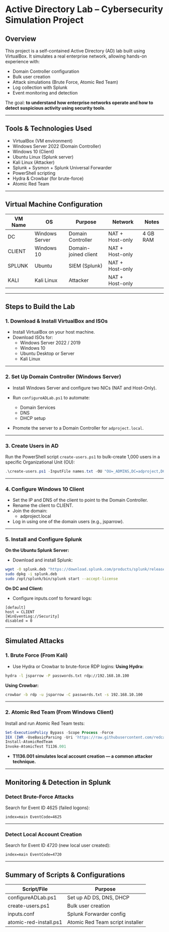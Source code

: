 # Active Directory Lab – Cybersecurity Simulation Project

##  Overview
This project is a self-contained Active Directory (AD) lab built using VirtualBox. It simulates a real enterprise network, allowing hands-on experience with:
- Domain Controller configuration
- Bulk user creation
- Attack simulations (Brute Force, Atomic Red Team)
- Log collection with Splunk
- Event monitoring and detection

The goal: **to understand how enterprise networks operate and how to detect suspicious activity using security tools**.

---

##  Tools & Technologies Used
- VirtualBox (VM environment)
- Windows Server 2022 (Domain Controller)
- Windows 10 (Client)
- Ubuntu Linux (Splunk server)
- Kali Linux (Attacker)
- Splunk + Sysmon + Splunk Universal Forwarder
- PowerShell scripting
- Hydra & Crowbar (for brute-force)
- Atomic Red Team

---

##  Virtual Machine Configuration

| VM Name      | OS               | Purpose            | Network | Notes             |
|--------------|------------------|---------------------|---------|--------------------|
| DC           | Windows Server   | Domain Controller   | NAT + Host-only | 4 GB RAM |
| CLIENT       | Windows 10       | Domain-joined client| NAT + Host-only |  |
| SPLUNK       | Ubuntu           | SIEM (Splunk)       | NAT + Host-only |  |
| KALI         | Kali Linux       | Attacker            | NAT + Host-only |  |

---

##  Steps to Build the Lab

### 1. Download & Install VirtualBox and ISOs
- Install VirtualBox on your host machine.
- Download ISOs for:
  - Windows Server 2022 / 2019
  - Windows 10
  - Ubuntu Desktop or Server
  - Kali Linux

---

### 2. Set Up Domain Controller (Windows Server)

- Install Windows Server and configure two NICs (NAT and Host-Only).
- Run `configureADLab.ps1` to automate:
  - Domain Services
  - DNS
  - DHCP setup

- Promote the server to a Domain Controller for `adproject.local`.

---

### 3. Create Users in AD

Run the PowerShell script `create-users.ps1` to bulk-create 1,000 users in a specific Organizational Unit (OU):

```powershell
.\create-users.ps1 -InputFile names.txt -OU "OU=_ADMINS,DC=adproject,DC=local"
```
---

### 4. Configure Windows 10 Client
- Set the IP and DNS of the client to point to the Domain Controller.
- Rename the client to CLIENT.
- Join the domain:
  - adproject.local
- Log in using one of the domain users (e.g., jsparrow).

---

### 5. Install and Configure Splunk
**On the Ubuntu Splunk Server:**
- Download and install Splunk:

```bash
wget -O splunk.deb "https://download.splunk.com/products/splunk/releases/9.0.5/linux/splunk-9.0.5-xxxxxxx.deb"
sudo dpkg -i splunk.deb
sudo /opt/splunk/bin/splunk start --accept-license
```


**On DC and Client:**
- Configure inputs.conf to forward logs:

```
[default]
host = CLIENT
[WinEventLog://Security]
disabled = 0
```
---

##  Simulated Attacks

### 1. Brute Force (From Kali)

- Use Hydra or Crowbar to brute-force RDP logins:
**Using Hydra:**
  
```bash
hydra -l jsparrow -P passwords.txt rdp://192.168.10.100
```
**Using Crowbar:**
```bash
crowbar -b rdp -u jsparrow -C passwords.txt -s 192.168.10.100
```

---

### 2. Atomic Red Team (From Windows Client)

Install and run Atomic Red Team tests:
```powershell
Set-ExecutionPolicy Bypass -Scope Process -Force
IEX (IWR -UseBasicParsing -Uri 'https://raw.githubusercontent.com/redcanaryco/invoke-atomicredteam/main/install-     atomicredteam.ps1')
Install-AtomicRedTeam
Invoke-AtomicTest T1136.001
```
- **T1136.001 simulates local account creation — a common attacker technique.**

---

## Monitoring & Detection in Splunk

### Detect Brute-Force Attacks
Search for Event ID 4625 (failed logons):
```spl
index=main EventCode=4625
```

---

### Detect Local Account Creation
Search for Event ID 4720 (new local user created):

```spl
index=main EventCode=4720
```

---

##  Summary of Scripts & Configurations

| Script/File          | Purpose                            |
|----------------------|------------------------------------|
| configureADLab.ps1   | Set up AD DS, DNS, DHCP            |
| create-users.ps1     | Bulk user creation                 |
| inputs.conf          | Splunk Forwarder config            |
| atomic-red-install.ps1 | Atomic Red Team script installer |





